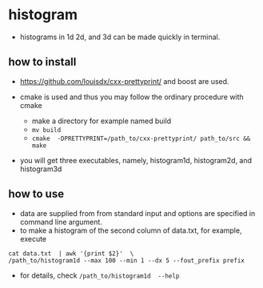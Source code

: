 # histogram

- histograms in 1d 2d, and 3d can be made quickly in terminal.

## how to install 

- <https://github.com/louisdx/cxx-prettyprint/> and boost are used.
- cmake is used and thus you may follow the ordinary procedure with cmake 
  - make a directory for example named build
  - `mv build`
  - `cmake  -DPRETTYPRINT=/path_to/cxx-prettyprint/ path_to/src && make `

- you will get three executables, namely, histogram1d, histogram2d, and histogram3d


## how to use

- data are supplied from from standard input and options are specified in command line argument. 
- to make a histogram of the second column of data.txt, for example, execute
```
cat data.txt  | awk '{print $2}'  \
/path_to/histogram1d --max 100 --min 1 --dx 5 --fout_prefix prefix  
```

- for details, check `/path_to/histogram1d  --help`

